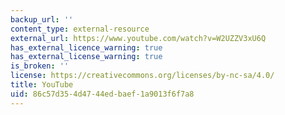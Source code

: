 ```yaml
---
backup_url: ''
content_type: external-resource
external_url: https://www.youtube.com/watch?v=W2UZZV3xU6Q
has_external_licence_warning: true
has_external_license_warning: true
is_broken: ''
license: https://creativecommons.org/licenses/by-nc-sa/4.0/
title: YouTube
uid: 86c57d35-4d47-44ed-baef-1a9013f6f7a8
---
```

